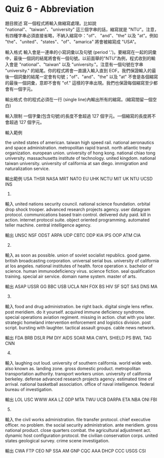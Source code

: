 Quiz 6 - Abbreviation
=======================

題目敘述
寫一個程式將輸入做縮寫處理。比如說 "national"、"taiwan"、"university" 這三個字串的話，縮寫就是 "NTU"。注意，有四種字串必須直接省略，不納入縮寫中："of"、 "and"、"the" 以及 "at"。例如 "the"、"united"、"states"、"of"、"amarica" 將會被縮寫成 "USA"。

輸入格式
輸入會是一連串的小寫詞彙以及句號 (period '.')。要縮寫在一起的詞彙中，最後一個詞的結尾將會有一個句號。以前面舉的"NTU"為例，程式收到的輸入會是 "national"、"taiwan" 以及 "university."。注意有一個句號在字串 "university." 的結尾。你的程式將會一直讀入輸入直到 EOF。我們保證輸入的最後一個詞彙的結尾一定會有句號；"of"、"and"、"the" 以及 "at" 不會是各個縮寫的最後一個詞彙，意即不會有 "of." 這樣的字串出現。我們也保證每個縮寫至少都會有一個字元。

輸出格式
你的程式必須在一行 (single line)內輸出所有的縮寫。(縮寫間留一個空白)

輸入限制
一個字彙(包含句號)的長度不會超過 127 個字元。一個縮寫的長度將不會超過 127 個字元。

輸入範例

the united states of american. taiwan high speed rail. national aeronautics
and space administration. metropolitan rapid transit. north atlantic treaty
organization. european union. university of hong kong. national chiao tong
university. massachusetts institute of technology. united kingdom. national
taiwan university. university of california at san diego. immigration and
naturalization service.

輸出範例
USA THSR NASA MRT NATO EU UHK NCTU MIT UK NTU UCSD INS

1.
輸入
united nations security council. national science foundation. orbital drop shock trooper. advanced research projects agency. user datagram protocol. communications based train control. delivered duty paid. kill in action. internet protocol suite. object oriented programming. automated teller machine. central intelligence agency.

輸出
UNSC NSF ODST ARPA UDP CBTC DDP KIA IPS OOP ATM CIA

2. 
輸入
as soon as possible. union of soviet socialist republics. good game. british broadcasting corporation. universal serial bus. university of california at los angeles. national institutes of health. force operation x. bachelor of science. human immunodeficiency virus. science fiction. seal qualification training. special air service. domain name system. master of arts.

輸出
ASAP USSR GG BBC USB UCLA NIH FOX BS HIV SF SQT SAS DNS MA 


3. 
輸入
food and drug administration. be right back. digital single lens reflex.
post meridiem. do it yourself. acquired immune deficiency syndrome. special
operations aviation regiment. missing in action. chat with you later.
strategic homeland intervention enforcement and logistics division. post
script. bursting with laughter. tactical assault groups. cable news
network.

輸出
FDA BRB DSLR PM DIY AIDS SOAR MIA CWYL SHIELD PS BWL TAG CNN 


4. 
輸入
laughing out loud. university of southern california. world wide web. also
known as. landing zone. gross domestic product. metropolitan transportation
authority. transport workers union. university of california berkeley.
defense advanced research projects agency. estimated time of arrival.
national basketball association. office of naval intelligence. federal
bureau of investigation.

輸出
LOL USC WWW AKA LZ GDP MTA TWU UCB DARPA ETA NBA ONI FBI 


5. 
輸入
the civil works administration. file transfer protocol. chief executive
officer. no problem. the social security administration. ante meridiem.
gross national product. close quarters combat. the agricultural adjustment
act. dynamic host configuration protocol. the civilian conservation corps.
united states geological survey. crime scene investigation.

輸出
CWA FTP CEO NP SSA AM GNP CQC AAA DHCP CCC USGS CSI



